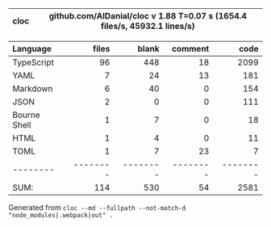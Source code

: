 | cloc | github.com/AlDanial/cloc v 1.88  T=0.07 s (1654.4 files/s, 45932.1 lines/s) |
| ---- | --------------------------------------------------------------------------- |

| Language     |    files |    blank |  comment |     code |
| :----------- | -------: | -------: | -------: | -------: |
| TypeScript   |       96 |      448 |       18 |     2099 |
| YAML         |        7 |       24 |       13 |      181 |
| Markdown     |        6 |       40 |        0 |      154 |
| JSON         |        2 |        0 |        0 |      111 |
| Bourne Shell |        1 |        7 |        0 |       18 |
| HTML         |        1 |        4 |        0 |       11 |
| TOML         |        1 |        7 |       23 |        7 |
| --------     | -------- | -------- | -------- | -------- |
| SUM:         |      114 |      530 |       54 |     2581 |

Generated from `cloc --md --fullpath --not-match-d "node_modules|.webpack|out" .`
